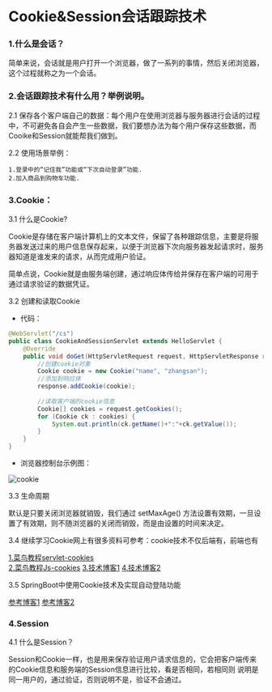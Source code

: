 # Cookie&Session会话跟踪技术

### 1.什么是会话？

简单来说，会话就是用户打开一个浏览器，做了一系列的事情，然后关闭浏览器，这个过程就称之为一个会话。

### 2.会话跟踪技术有什么用？举例说明。

2.1 保存各个客户端自己的数据：每个用户在使用浏览器与服务器进行会话的过程中，不可避免各自会产生一些数据，我们要想办法为每个用户保存这些数据，而Cooike和Session就能帮我们做到。

2.2 使用场景举例：

    1.登录中的“记住我”功能或“下次自动登录”功能.
    2.加入商品到购物车功能.

### 3.Cookie：

3.1 什么是Cookie?

Cookie是存储在客户端计算机上的文本文件，保留了各种跟踪信息，主要是将服务器发送过来的用户信息保存起来，以便于浏览器下次向服务器发起请求时，服务器知道是谁发来的请求，从而完成用户验证。

简单点说，Cookie就是由服务端创建，通过响应体传给并保存在客户端的可用于通过请求验证的数据凭证。

3.2 创建和读取Cookie

- 代码：

```java
@WebServlet("/cs")
public class CookieAndSessionServlet extends HelloServlet {
    @Override
    public void doGet(HttpServletRequest request, HttpServletResponse response) throws IOException {
        //创建cookie对象
        Cookie cookie = new Cookie("name", "zhangsan");
        //添加到响应体
        response.addCookie(cookie);
        
        //读取客户端的cookie信息
        Cookie[] cookies = request.getCookies();
        for (Cookie ck : cookies) {
            System.out.println(ck.getName()+":"+ck.getValue());
        }
    }
}
```

- 浏览器控制台示例图：

![cookie](/Users/tanquan/后端/mycode/JavaStudyNotes/img/cookie.png)

3.3 生命周期

默认是只要关闭浏览器就销毁，我们通过 setMaxAge()
⽅法设置有效期，⼀旦设置了有效期，则不随浏览器的关闭⽽销毁，⽽是由设置的时间来决定。

3.4 继续学习Cookie网上有很多资料可参考：cookie技术不仅后端有，前端也有

[1.菜鸟教程servlet-cookies](https://www.runoob.com/servlet/servlet-cookies-handling.html)  
[2.菜鸟教程Js-cookies](https://www.runoob.com/js/js-cookies.html)
[3.技术博客1](https://mp.weixin.qq.com/s/JW7mxXEqrV1rZ_pQOteXGQ)
[4.技术博客2](https://www.cnblogs.com/xdp-gacl/p/3803033.html)

3.5 SpringBoot中使用Cookie技术及实现自动登陆功能

[参考博客1](https://www.cnblogs.com/zimug/p/11785225.html)
[参考博客2](https://www.yisu.com/zixun/232453.html)

### 4.Session

4.1 什么是Session？

Session和Cookie一样，也是用来保存验证用户请求信息的，它会把客户端传来的Cookie信息和服务端的Session信息进行比较，看是否相同，若相同则
说明是同一用户的，通过验证，否则说明不是，验证不会通过。
